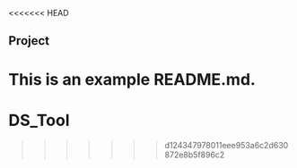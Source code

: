 <<<<<<< HEAD
## Project

This is an example README.md.
=======
# DS_Tool
>>>>>>> d124347978011eee953a6c2d630872e8b5f896c2
